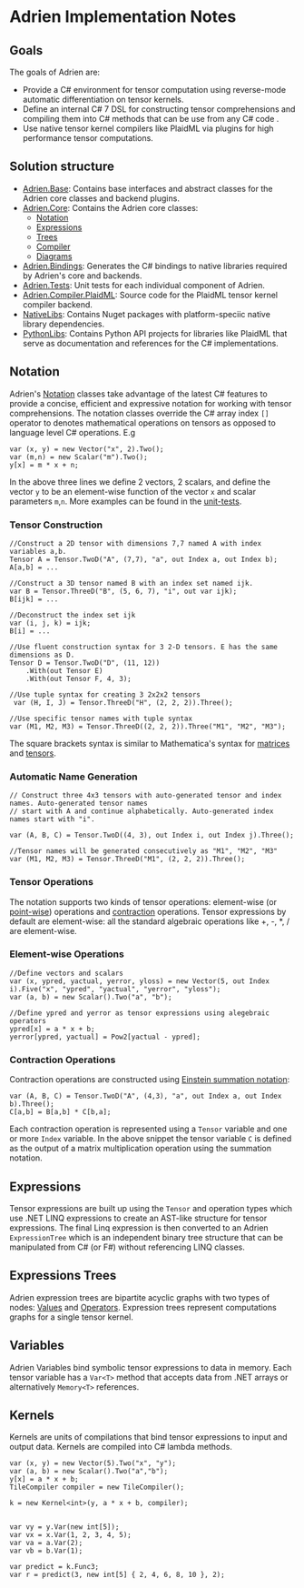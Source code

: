# Adrien Implementation Notes


## Goals

The goals of Adrien are: 

* Provide a C# environment for tensor computation using reverse-mode automatic differentiation on tensor kernels. 
* Define an internal C# 7 DSL for constructing tensor comprehensions and compiling them into C# methods that can be 
use from any C# code .
* Use native tensor kernel compilers like PlaidML via plugins for high performance tensor computations.




## Solution structure
* [Adrien.Base](https://github.com/Lokad/Adrien/tree/master/src/spikes/2/Adrien.Base): Contains base interfaces and 
abstract classes for the Adrien core classes and backend plugins.
* [Adrien.Core](https://github.com/Lokad/Adrien/tree/master/src/spikes/2/Adrien.Core): Contains the Adrien core classes:
  * [Notation](https://github.com/Lokad/Adrien/tree/master/src/spikes/2/Adrien.Core/Notation)
  * [Expressions]((https://github.com/Lokad/Adrien/tree/master/src/spikes/2/Adrien.Core/Expressions))
  * [Trees]((https://github.com/Lokad/Adrien/tree/master/src/spikes/2/Adrien.Core/Trees))
  * [Compiler](https://github.com/Lokad/Adrien/tree/master/src/spikes/2/Adrien.Core/Compiler)
  * [Diagrams](https://github.com/Lokad/Adrien/tree/master/src/spikes/2/Adrien.Core/Diagrams)
* [Adrien.Bindings](https://github.com/Lokad/Adrien/tree/master/src/spikes/2/Adrien.Bindings): Generates the C# bindings
to native libraries required by Adrien's core and backends.
* [Adrien.Tests](https://github.com/Lokad/Adrien/tree/master/src/spikes/2/Adrien.Tests): Unit tests for each 
individual component of Adrien.
* [Adrien.Compiler.PlaidML](https://github.com/Lokad/Adrien/tree/master/src/spikes/2/Adrien.Compiler.PlaidML): Source code
for the PlaidML tensor kernel compiler backend.
* [NativeLibs](https://github.com/Lokad/Adrien/tree/master/src/spikes/2/NativeLibs): Contains Nuget packages with 
platform-speciic native library dependencies.
* [PythonLibs](https://github.com/Lokad/Adrien/tree/master/src/spikes/2/PythonLibs): Contains Python API projects for
libraries like PlaidML that serve as documentation and references for the C# implementations.


## Notation
Adrien's [Notation](https://github.com/Lokad/Adrien/tree/master/src/spikes/2/Adrien.Core/Notation) classes take advantage of the latest C# features to provide a concise, efficient and expressive 
notation for working with tensor comprehensions. The notation classes override the C# array index `[]` operator to
denotes mathematical operations on tensors as opposed to language level C# operations. E.g

```
var (x, y) = new Vector("x", 2).Two();
var (m,n) = new Scalar("m").Two();
y[x] = m * x + n;
``` 

In the above three lines we define 2 vectors, 2 scalars, and define the vector `y` to be an element-wise function of 
the vector `x` and scalar parameters `m`,`n`. More examples can be found in the 
[unit-tests](https://github.com/Lokad/Adrien/blob/master/src/spikes/2/Adrien.Tests/NotationTests.cs).

### Tensor Construction
```
//Construct a 2D tensor with dimensions 7,7 named A with index variables a,b.
Tensor A = Tensor.TwoD("A", (7,7), "a", out Index a, out Index b);
A[a,b] = ...

//Construct a 3D tensor named B with an index set named ijk. 
var B = Tensor.ThreeD("B", (5, 6, 7), "i", out var ijk);
B[ijk] = ...

//Deconstruct the index set ijk
var (i, j, k) = ijk;
B[i] = ...

//Use fluent construction syntax for 3 2-D tensors. E has the same dimensions as D.
Tensor D = Tensor.TwoD("D", (11, 12))
    .With(out Tensor E)
    .With(out Tensor F, 4, 3);

//Use tuple syntax for creating 3 2x2x2 tensors
 var (H, I, J) = Tensor.ThreeD("H", (2, 2, 2)).Three();

//Use specific tensor names with tuple syntax
var (M1, M2, M3) = Tensor.ThreeD((2, 2, 2)).Three("M1", "M2", "M3");
```


The square brackets syntax is similar to Mathematica's syntax for 
[matrices](http://reference.wolfram.com/language/tutorial/BasicMatrixOperations.html) and 
[tensors](http://reference.wolfram.com/language/tutorial/Tensors.html).

### Automatic Name Generation

```
// Construct three 4x3 tensors with auto-generated tensor and index names. Auto-generated tensor names 
// start with A and continue alphabetically. Auto-generated index names start with "i".

var (A, B, C) = Tensor.TwoD((4, 3), out Index i, out Index j).Three();

//Tensor names will be generated consecutively as "M1", "M2", "M3"
var (M1, M2, M3) = Tensor.ThreeD("M1", (2, 2, 2)).Three();
```

### Tensor Operations

The notation supports two kinds of tensor operations: element-wise (or [point-wise](https://en.wikipedia.org/wiki/Pointwise#Pointwise_operations)) 
operations and [contraction](http://mathworld.wolfram.com/TensorContraction.html) operations. Tensor expressions 
by default are element-wise: all the standard algebraic operations like +, -, *, / are element-wise.

### Element-wise Operations
```
//Define vectors and scalars
var (x, ypred, yactual, yerror, yloss) = new Vector(5, out Index i).Five("x", "ypred", "yactual", "yerror", "yloss");
var (a, b) = new Scalar().Two("a", "b");

//Define ypred and yerror as tensor expressions using alegebraic operators
ypred[x] = a * x + b;
yerror[ypred, yactual] = Pow2[yactual - ypred];

```

### Contraction Operations
Contraction operations are constructed using 
[Einstein summation notation](http://mathworld.wolfram.com/EinsteinSummation.html):
```
var (A, B, C) = Tensor.TwoD("A", (4,3), "a", out Index a, out Index b).Three();
C[a,b] = B[a,b] * C[b,a];
```
Each contraction operation is represented using a `Tensor` variable and one or more `Index` variable. In the above
snippet the tensor variable `C` is defined as the output of a matrix multiplication operation using the summation notation.

## Expressions
Tensor expressions are built up using the `Tensor` and operation types which use .NET LINQ expressions to create an
AST-like structure for tensor expressions. The final Linq expression is then converted to an Adrien `ExpressionTree`
which is an independent binary tree structure that can be manipulated from C# (or F#) without referencing LINQ classes.

## Expressions Trees
Adrien expression trees are bipartite acyclic graphs with two types of nodes: 
[Values](https://github.com/Lokad/Adrien/blob/master/src/spikes/2/Adrien.Core/Trees/ValueNode.cs) and 
[Operators](https://github.com/Lokad/Adrien/blob/master/src/spikes/2/Adrien.Core/Trees/OperatorNode.cs). Expression 
trees represent computations graphs for a single tensor kernel.


## Variables
Adrien Variables bind symbolic tensor expressions to data in memory. Each tensor variable has a `Var<T>` method 
that accepts data from .NET arrays or alternatively `Memory<T>` references. 

## Kernels
Kernels are units of compilations that bind tensor expressions to input and output data. Kernels are compiled into
C# lambda methods.

```
var (x, y) = new Vector(5).Two("x", "y");
var (a, b) = new Scalar().Two("a","b");
y[x] = a * x + b;
TileCompiler compiler = new TileCompiler();

k = new Kernel<int>(y, a * x + b, compiler);

            
var vy = y.Var(new int[5]);
var vx = x.Var(1, 2, 3, 4, 5);
var va = a.Var(2);
var vb = b.Var(1);
            
var predict = k.Func3;
var r = predict(3, new int[5] { 2, 4, 6, 8, 10 }, 2);
```
